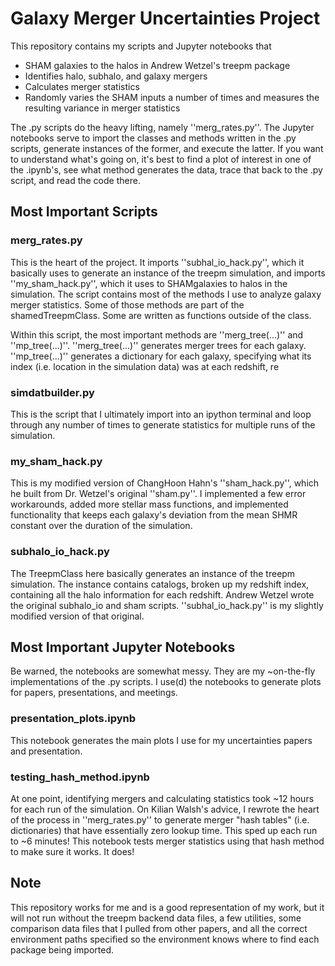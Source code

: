 # Galaxy Merger Uncertainties Project
This repository contains my scripts and Jupyter notebooks that 
- SHAM galaxies to the halos in Andrew Wetzel's treepm package 
- Identifies halo, subhalo, and galaxy mergers
- Calculates merger statistics
- Randomly varies the SHAM inputs a number of times and measures the resulting variance in merger statistics

The .py scripts do the heavy lifting, namely ''merg_rates.py''. The Jupyter notebooks serve to import the classes and methods written in the .py scripts, generate instances of the former, and execute the latter. If you want to understand what's going on, it's best to find a plot of interest in one of the .ipynb's, see what method generates the data, trace that back to the .py script, and read the code there.

## Most Important Scripts
### merg_rates.py
This is the heart of the project. It imports ''subhal_io_hack.py'', which it basically uses to generate an instance of the treepm simulation, and imports ''my_sham_hack.py'', which it uses to SHAMgalaxies to halos in the simulation. The script contains most of the methods I use to analyze galaxy merger statistics. Some of those methods are part of the shamedTreepmClass. Some are written as functions outside of the class.

Within this script, the most important methods are ''merg_tree(...)'' and ''mp_tree(...)''. ''merg_tree(...)'' generates merger trees for each galaxy. ''mp_tree(...)'' generates a dictionary for each galaxy, specifying what its index (i.e. location in the simulation data) was at each redshift, re 

### simdatbuilder.py
This is the script that I ultimately import into an ipython terminal and loop through any number of times to generate statistics for multiple runs of the simulation.

### my_sham_hack.py
This is my modified version of ChangHoon Hahn's ''sham_hack.py'', which he built from Dr. Wetzel's original ''sham.py''. I implemented a few error workarounds, added more stellar mass functions, and implemented functionality that keeps each galaxy's deviation from the mean SHMR constant over the duration of the simulation.

### subhalo_io_hack.py
The TreepmClass here basically generates an instance of the treepm simulation. The instance contains catalogs, broken up my redshift index, containing all the halo information for each redshift. Andrew Wetzel wrote the original subhalo_io and sham scripts. ''subhal_io_hack.py'' is my slightly modified version of that original. 

## Most Important Jupyter Notebooks
Be warned, the notebooks are somewhat messy. They are my ~on-the-fly implementations of the .py scripts. I use(d) the notebooks to generate plots for papers, presentations, and meetings.

### presentation_plots.ipynb
This notebook generates the main plots I use for my uncertainties papers and presentation.

### testing_hash_method.ipynb
At one point, identifying mergers and calculating statistics took ~12 hours for each run of the simulation. On Kilian Walsh's advice, I rewrote the heart of the process in ''merg_rates.py'' to generate merger "hash tables" (i.e. dictionaries) that have essentially zero lookup time. This sped up each run to ~6 minutes! This notebook tests merger statistics using that hash method to make sure it works. It does!  

## Note
This repository works for me and is a good representation of my work, but it will not run without the treepm backend data files, a few utilities, some comparison data files that I pulled from other papers, and all the correct environment paths specified so the environment knows where to find each package being imported.
